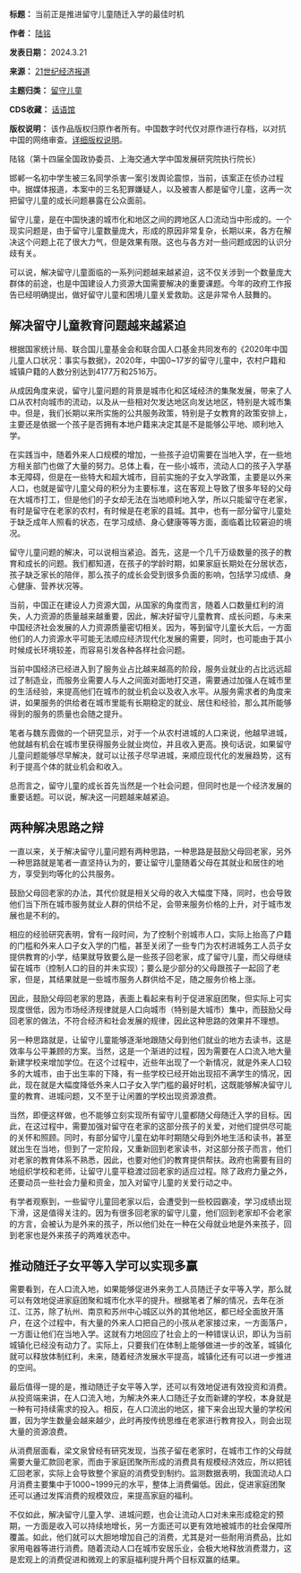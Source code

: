 

**标题：** 当前正是推进留守儿童随迁入学的最佳时机  

**作者：** [陆铭](https://chinadigitaltimes.net/space/陆铭)  

**发表日期：** 2024.3.21  

**来源：** [21世纪经济报道](https://m.21jingji.com/article/20240321/d5ba874dc3e8ada4d7327274ed0d3c35.html)  

**主题归类：** [留守儿童](https://chinadigitaltimes.net/space/留守儿童)  

**CDS收藏：** [话语馆](https://chinadigitaltimes.net/space/%E8%AF%9D%E8%AF%AD%E9%A6%86)  

**版权说明：** 该作品版权归原作者所有。中国数字时代仅对原作进行存档，以对抗中国的网络审查。[详细版权说明](https://chinadigitaltimes.net/chinese/copyright)。


陆铭（第十四届全国政协委员、上海交通大学中国发展研究院执行院长）


邯郸一名初中学生被三名同学杀害一案引发舆论震惊，当前，该案正在侦办过程中。据媒体报道，本案中的三名犯罪嫌疑人，以及被害人都是留守儿童，这再一次把留守儿童的成长问题暴露在公众面前。


留守儿童，是在中国快速的城市化和地区之间的跨地区人口流动当中形成的。一个现实问题是，由于留守儿童数量庞大，形成的原因非常复杂，长期以来，各方在解决这个问题上花了很大力气，但是效果有限。这也与各方对一些问题成因的认识分歧有关。


可以说，解决留守儿童面临的一系列问题越来越紧迫，这不仅关涉到一个数量庞大群体的前途，也是中国建设人力资源大国需要解决的重要课题。今年的政府工作报告已经明确提出，做好留守儿童和困境儿童关爱救助。这是非常令人鼓舞的。


解决留守儿童教育问题越来越紧迫
---------------


根据国家统计局、联合国儿童基金会和联合国人口基金共同发布的《2020年中国儿童人口状况：事实与数据》，2020年，中国0~17岁的留守儿童中，农村户籍和城镇户籍的人数分别达到4177万和2516万。


从成因角度来说，留守儿童问题的背景是城市化和区域经济的集聚发展，带来了人口从农村向城市的流动，以及从一些相对欠发达地区向发达地区，特别是大城市集中。但是，我们长期以来所实施的公共服务政策，特别是子女教育的政策安排上，主要还是依据一个孩子是否拥有本地户籍来决定其是不是能够公平地、顺利地入学。


在实践当中，随着外来人口规模的增加，一些孩子迫切需要在当地入学，在一些地方相关部门也做了大量的努力。总体上看，在一些小城市，流动人口的孩子入学基本无障碍，但是在一些特大和超大城市，目前实施的子女入学政策，主要是以外来人口，也就是留守儿童父母的积分为主要标准，这在客观上导致了很多年轻的父母在大城市打工，但是他们的子女却无法在当地顺利地入学，所以只能留守在老家，有时是留守在老家的农村，有时候是在老家的县城。其中，也有一部分留守儿童处于缺乏成年人照看的状态，在学习成绩、身心健康等等方面，面临着比较窘迫的境况。


留守儿童问题的解决，可以说相当紧迫。首先，这是一个几千万级数量的孩子的教育和成长的问题。我们都知道，在孩子的学龄时期，如果家庭长期处在分居状态，孩子缺乏家长的陪伴，那么孩子的成长会受到很多负面的影响，包括学习成绩、身心健康、营养状况等。


当前，中国正在建设人力资源大国，从国家的角度而言，随着人口数量红利的消失，人力资源的质量越来越重要，因此，解决好留守儿童教育、成长问题，与未来中国经济社会发展的人力资源质量密切相关。因为，等到留守儿童长大后，一方面他们的人力资源水平可能无法顺应经济现代化发展的需要，同时，也可能由于其小时候成长环境较差，而容易引发各种各样社会问题。


当前中国经济已经进入到了服务业占比越来越高的阶段，服务业就业的占比远远超过了制造业，而服务业需要人与人之间面对面地打交道，需要通过加强人在城市里的生活经验，来提高他们在城市的就业机会以及收入水平。从服务需求者的角度来讲，如果服务的供给者在城市里能有长期稳定的就业、居住和经验，那么其所能够得到的服务的质量也会随之提升。


笔者与魏东霞做的一个研究显示，对于一个从农村进城的人口来说，他越早进城，他就越有机会在城市里获得服务业就业岗位，并且收入更高。换句话说，如果留守儿童问题能够尽早解决，就可以让孩子尽早进城，来顺应现代化的发展趋势，这有利于提高个体的就业机会和收入。


总而言之，留守儿童的成长首先当然是一个社会问题，但同时也是一个经济发展的重要话题。可以说，解决这一问题越来越紧迫。


两种解决思路之辩
--------


一直以来，关于解决留守儿童问题有两种思路，一种思路是鼓励父母回老家，另外一种思路就是笔者一直坚持认为的，要让留守儿童随着父母在其就业和居住的地方，享受到均等化的公共服务。


鼓励父母回老家的办法，其代价就是相关父母的收入大幅度下降，同时，也会导致他们当下所在城市服务就业人群的供给不足，会带来服务价格的上升，对于城市发展也是不利的。


相应的经验研究表明，曾有一段时间，为了控制个别城市人口，实际上抬高了户籍的门槛和外来人口子女入学的门槛，甚至关闭了一些专门为农村进城务工人员子女提供教育的小学，结果就导致要么是一些孩子回老家，成了留守儿童，而父母继续留在城市（控制人口的目的并未实现）；要么是少部分的父母跟孩子一起回了老家，但是，其结果就是一些城市服务人群供给不足，随之服务价格上涨。


因此，鼓励父母回老家的思路，表面上看起来有利于促进家庭团聚，但实际上可实现度很低，因为市场经济规律就是人口向城市（特别是大城市）集中，而鼓励父母回老家的做法，不符合经济和社会发展的规律，因此这种思路的效果并不理想。


另一种思路就是，让留守儿童能够逐渐地跟随父母到他们就业的地方去读书，这是效率与公平兼顾的方案。当然，这是一个渐进的过程，因为需要在人口流入地大量新建学校来增加学位。在这个过程中，近些年出现了一个新情况，就是外来人口较多的大城市，由于出生率的下降，有一些学校已经开始出现招不满学生的情况，因此，现在就是大幅度降低外来人口子女入学门槛的最好时机，这既能够解决留守儿童的教育、进城问题，又不至于让闲置的学校出现资源浪费。


当然，即便这样做，也不能够立刻实现所有留守儿童都随父母随迁入学的目标。因此，在这过程中，需要加强对留守在老家的这部分孩子的关爱，对他们提供尽可能的关怀和照顾。同时，有部分留守儿童在幼年时期随父母到外地生活和读书，甚至就出生在当地，但到了一定阶段，又重新回到老家读书，对这部分孩子而言，他们对老家的教育体系不熟悉，因此，也要对他们的教育提供帮扶。政府也需要有目的地组织学校和老师，让留守儿童平稳渡过回老家的适应过程。除了政府力量之外，还要动员一些社会力量和资金，加入对留守儿童的关爱行动之中。


有学者观察到，一些留守儿童回老家以后，会遭受到一些校园霸凌，学习成绩出现下滑，这是值得关注的。因为有很多回老家的留守儿童，他们回到老家却不会老家的方言，会被认为是外来的孩子，所以他们处在一种在父母就业地是外来孩子，回到老家也是外来孩子的两难状态中。


推动随迁子女平等入学可以实现多赢
----------------


需要看到，在人口流入地，如果能够促进外来务工人员随迁子女平等入学，那么就可以有效地促进家庭团聚和城市化水平的提升。根据笔者了解的情况，去年在浙江、江苏，除了杭州、南京和苏州中心城区以外的其他地区，都已经全面放开落户，在这个过程中，有大量的外来人口把自己的小孩从老家接过来，一方面落户，一方面让他们在当地入学。这就有力地回应了社会上的一种错误认识，即认为当前城镇化已经没有动力了。实际上，只要我们在体制上能够做进一步的改革，城镇化就可以释放体制红利，未来，随着经济发展水平提高，城镇化还有可以进一步推进的空间。


最后值得一提的是，推动随迁子女平等入学，还可以有效地促进有效投资和消费。从投资端来讲，在人口流入地，为解决外来人口随迁子女而新建的学校，本身就是一种有可持续需求的投入。相反，在人口流出的地区，接下来会出现大量的学校闲置，因为学生数量会越来越少，此时再按传统思维在老家进行教育投入，则会出现大量的资源浪费。


从消费层面看，梁文泉曾经有研究发现，当孩子留在老家时，在城市工作的父母就需要大量汇款回老家，而由于家庭团聚所形成的消费具有规模经济效应，所以把钱汇回老家，实际上会导致整个家庭的消费受到制约。监测数据表明，我国流动人口月消费主要集中于1000\~1999元的水平，整体上消费偏低。因此，促进家庭团聚还可以通过发挥消费的规模效应，来提高家庭的福利。


不仅如此，解决留守儿童入学、进城问题，也会让流动人口对未来形成稳定的预期，一方面是收入可以持续地增长，另一方面还可以更有效地被城市的社会保障所覆盖。如此，他们就可以大胆地增加自己的消费，尤其是对一些耐用消费品，比如家用电器等进行消费。随着流动人口在城市安居乐业，会极大地释放消费潜力，这是宏观上的消费促进和微观上的家庭福利提升两个目标双赢的结果。

